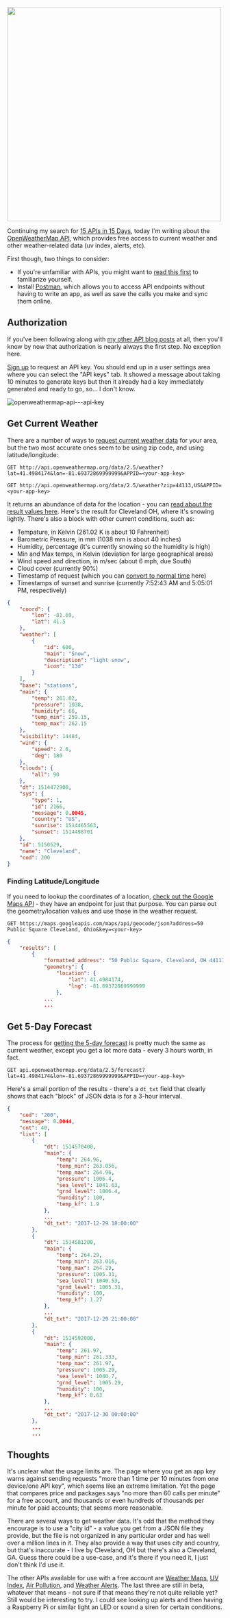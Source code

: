 <img src="https://grantwinney.com/content/images/2017/12/15-apis-in-15-days---openweathermap-api.jpg" width=500>

Continuing my search for [15 APIs in 15 Days](https://grantwinney.com/a-new-challenge-15-apis-in-15-days/), today I'm writing about the [OpenWeatherMap API](https://openweathermap.org/api), which provides free access to current weather and other weather-related data (uv index, alerts, etc).

First though, two things to consider:

* If you're unfamiliar with APIs, you might want to [read this first](https://grantwinney.com/what-is-an-api/) to familiarize yourself.
* Install [Postman](https://www.getpostman.com/), which allows you to access API endpoints without having to write an app, as well as save the calls you make and sync them online.

## Authorization

If you've been following along with [my other API blog posts](https://grantwinney.com/a-new-challenge-15-apis-in-15-days/) at all, then you'll know by now that authorization is nearly always the first step. No exception here.

[Sign up](http://openweathermap.org/appid) to request an API key. You should end up in a user settings area where you can select the "API keys" tab. It showed a message about taking 10 minutes to generate keys but then it already had a key immediately generated and ready to go, so... I don't know.

![openweathermap-api---api-key](https://grantwinney.com/content/images/2017/12/openweathermap-api---api-key.png)

## Get Current Weather

There are a number of ways to [request current weather data](http://openweathermap.org/current) for your area, but the two most accurate ones seem to be using zip code, and using latitude/longitude:

    GET http://api.openweathermap.org/data/2.5/weather?lat=41.4984174&lon=-81.69372869999999&APPID=<your-app-key>
    
    GET http://api.openweathermap.org/data/2.5/weather?zip=44113,US&APPID=<your-app-key>

It returns an abundance of data for the location - you can [read about the result values here](http://openweathermap.org/current#parameter). Here's the result for Cleveland OH, where it's snowing lightly. There's also a block with other current conditions, such as:

* Tempature, in Kelvin (261.02 K is about 10 Fahrenheit)
* Barometric Pressure, in mm (1038 mm is about 40 inches)
* Humidity, percentage (it's currently snowing so the humidity is high)
* Min and Max temps, in Kelvin (deviation for large geographical areas)
* Wind speed and direction, in m/sec (about 6 mph, due South)
* Cloud cover (currently 90%)
* Timestamp of request (which you can [convert to normal time](https://www.epochconverter.com/) here)
* Timestamps of sunset and sunrise (currently 7:52:43 AM and 5:05:01 PM, respectively)

```json
{
    "coord": {
        "lon": -81.69,
        "lat": 41.5
    },
    "weather": [
        {
            "id": 600,
            "main": "Snow",
            "description": "light snow",
            "icon": "13d"
        }
    ],
    "base": "stations",
    "main": {
        "temp": 261.02,
        "pressure": 1038,
        "humidity": 66,
        "temp_min": 259.15,
        "temp_max": 262.15
    },
    "visibility": 14484,
    "wind": {
        "speed": 2.6,
        "deg": 180
    },
    "clouds": {
        "all": 90
    },
    "dt": 1514472900,
    "sys": {
        "type": 1,
        "id": 2166,
        "message": 0.0045,
        "country": "US",
        "sunrise": 1514465563,
        "sunset": 1514498701
    },
    "id": 5150529,
    "name": "Cleveland",
    "cod": 200
}
```

### Finding Latitude/Longitude

If you need to lookup the coordinates of a location, [check out the Google Maps API](https://grantwinney.com/day-6-google-maps-api/) - they have an endpoint for just that purpose. You can parse out the geometry/location values and use those in the weather request.

    GET https://maps.googleapis.com/maps/api/geocode/json?address=50 Public Square Cleveland, Ohio&key=<your-key>

```json
{
    "results": [
        {
            "formatted_address": "50 Public Square, Cleveland, OH 44113, USA",
            "geometry": {
                "location": {
                    "lat": 41.4984174,
                    "lng": -81.69372869999999
                },
            ...
            ...
```

## Get 5-Day Forecast

The process for [getting the 5-day forecast](http://openweathermap.org/forecast5) is pretty much the same as current weather, except you get a lot more data - every 3 hours worth, in fact.

    GET api.openweathermap.org/data/2.5/forecast?lat=41.4984174&lon=-81.69372869999999&APPID=<your-app-key>

Here's a small portion of the results - there's a `dt_txt` field that clearly shows that each "block" of JSON data is for a 3-hour interval.

```json
{
    "cod": "200",
    "message": 0.0044,
    "cnt": 40,
    "list": [
        {
            "dt": 1514570400,
            "main": {
                "temp": 264.96,
                "temp_min": 263.056,
                "temp_max": 264.96,
                "pressure": 1006.4,
                "sea_level": 1041.63,
                "grnd_level": 1006.4,
                "humidity": 100,
                "temp_kf": 1.9
            },
            ...
            "dt_txt": "2017-12-29 18:00:00"
        },
        {
            "dt": 1514581200,
            "main": {
                "temp": 264.29,
                "temp_min": 263.016,
                "temp_max": 264.29,
                "pressure": 1005.31,
                "sea_level": 1040.53,
                "grnd_level": 1005.31,
                "humidity": 100,
                "temp_kf": 1.27
            },
            ...
            "dt_txt": "2017-12-29 21:00:00"
        },
        {
            "dt": 1514592000,
            "main": {
                "temp": 261.97,
                "temp_min": 261.333,
                "temp_max": 261.97,
                "pressure": 1005.29,
                "sea_level": 1040.7,
                "grnd_level": 1005.29,
                "humidity": 100,
                "temp_kf": 0.63
            },
            ...
            "dt_txt": "2017-12-30 00:00:00"
        },
        ...
        ...
```

## Thoughts

It's unclear what the usage limits are. The page where you get an app key warns against sending requests "more than 1 time per 10 minutes from one device/one API key", which seems like an extreme limitation. Yet the page that compares price and packages says "no more than 60 calls per minute" for a free account, and thousands or even hundreds of thousands per minute for paid accounts; that seems more reasonable.

There are several ways to get weather data. It's odd that the method they encourage is to use a "city id" - a value you get from a JSON file they provide, but the file is not organized in any particular order and has well over a million lines in it. They also provide a way that uses city and country, but that's inaccurate - I live by Cleveland, OH but there's also a Cleveland, GA. Guess there could be a use-case, and it's there if you need it, I just don't think I'd use it.

The other APIs available for use with a free account are [Weather Maps](http://openweathermap.org/api/weathermaps), [UV Index](http://openweathermap.org/api/uvi), [Air Pollution](http://openweathermap.org/api/pollution/co), and [Weather Alerts](http://openweathermap.org/triggers). The last three are still in beta, whatever that means - not sure if that means they're not quite reliable yet? Still would be interesting to try. I could see looking up alerts and then having a Raspberry Pi or similar light an LED or sound a siren for certain conditions.
